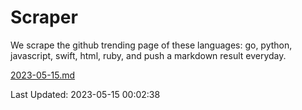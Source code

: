 # Scraper

We scrape the github trending page of these languages: go, python, javascript, swift, html, ruby, and push a markdown result everyday.

[2023-05-15.md](https://github.com/henson/Scraper/blob/master/2023-05-15.md)

Last Updated: 2023-05-15 00:02:38